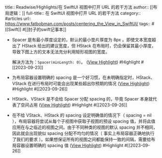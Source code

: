 title:: Readwise/Highlights/在 SwiftUI 视图中打开 URL 的若干方法
author:: [[布局逻辑：]]
full-title:: 在 SwiftUI 视图中打开 URL 的若干方法
category:: #articles
url:: https://www.fatbobman.com/posts/centering_the_View_in_SwiftUI/
tags:: #[[Swift]] #[[肘子的swift记事本]]

- Spacer 是有最小厚度设定的，默认的最小垫片厚度为 8px 。即使文本宽度超出了 HStack 给出的建议宽度，但 HStack 在布局时，仍会保留其最小厚度，导致下图上方的文本无法充分利用矩形视图的宽度。
  
  解决方法为：`Spacer(minLength: 0)`。 ([View Highlight](https://read.readwise.io/read/01hayzc4gr77cmcydeh78d8smm)) #Highlight #[[2023-09-23]]
- 为布局容器设置明确的 spacing 是一个好习惯，在未明确指定时，HStack、VStack 在进行布局时可能会出现某些超出你预期的情况 ([View Highlight](https://read.readwise.io/read/01hb85rfmjt7yn7zc851464pwz)) #Highlight #[[2023-09-26]]
- HStack、VStack 是不会给 Spacer 分配 spacing 的，毕竟 Spacer 本身就代表了空间占用 ([View Highlight](https://read.readwise.io/read/01hb85rs3jqjtffeefxbsj95r6)) #Highlight #[[2023-09-26]]
- 在不给 VStack、HStack 的 spacing 设定明确值的情况下（ spacing = nil ），布局容器将尝试从每个子视图中获取子视图的预设 spacing 值，并将此值应用在与之临近的视图之间。由于不同种类的视图的默认 spacing 并不相同，因此就会出现貌似 spacing 分配不均匀的情况（ 事实上布局容器正确地执行了我们的要求 ）。如果想保证所有的视图之间都能保持一致的间隔，需要给布局容器设置明确的 spacing 值 ([View Highlight](https://read.readwise.io/read/01hb85tvw4xdr6wxtg72p04wng)) #Highlight #[[2023-09-26]]